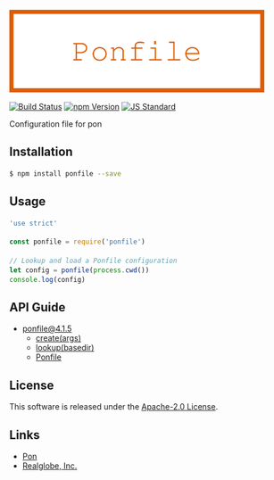  <img src="assets/images/ponfile-banner.png" alt="Title Banner"
                    height="148"
                    style="height:148px"
/>


<!---
This file is generated by ape-tmpl. Do not update manually.
--->

<!-- Badge Start -->
<a name="badges"></a>

[![Build Status][bd_travis_shield_url]][bd_travis_url]
[![npm Version][bd_npm_shield_url]][bd_npm_url]
[![JS Standard][bd_standard_shield_url]][bd_standard_url]

[bd_repo_url]: https://github.com/realglobe-Inc/ponfile
[bd_travis_url]: http://travis-ci.org/realglobe-Inc/ponfile
[bd_travis_shield_url]: http://img.shields.io/travis/realglobe-Inc/ponfile.svg?style=flat
[bd_travis_com_url]: http://travis-ci.com/realglobe-Inc/ponfile
[bd_travis_com_shield_url]: https://api.travis-ci.com/realglobe-Inc/ponfile.svg?token=
[bd_license_url]: https://github.com/realglobe-Inc/ponfile/blob/master/LICENSE
[bd_codeclimate_url]: http://codeclimate.com/github/realglobe-Inc/ponfile
[bd_codeclimate_shield_url]: http://img.shields.io/codeclimate/github/realglobe-Inc/ponfile.svg?style=flat
[bd_codeclimate_coverage_shield_url]: http://img.shields.io/codeclimate/coverage/github/realglobe-Inc/ponfile.svg?style=flat
[bd_gemnasium_url]: https://gemnasium.com/realglobe-Inc/ponfile
[bd_gemnasium_shield_url]: https://gemnasium.com/realglobe-Inc/ponfile.svg
[bd_npm_url]: http://www.npmjs.org/package/ponfile
[bd_npm_shield_url]: http://img.shields.io/npm/v/ponfile.svg?style=flat
[bd_standard_url]: http://standardjs.com/
[bd_standard_shield_url]: https://img.shields.io/badge/code%20style-standard-brightgreen.svg

<!-- Badge End -->


<!-- Description Start -->
<a name="description"></a>

Configuration file for pon

<!-- Description End -->


<!-- Overview Start -->
<a name="overview"></a>



<!-- Overview End -->


<!-- Sections Start -->
<a name="sections"></a>

<!-- Section from "doc/guides/01.Installation.md.hbs" Start -->

<a name="section-doc-guides-01-installation-md"></a>

Installation
-----

```bash
$ npm install ponfile --save
```


<!-- Section from "doc/guides/01.Installation.md.hbs" End -->

<!-- Section from "doc/guides/02.Usage.md.hbs" Start -->

<a name="section-doc-guides-02-usage-md"></a>

Usage
---------

```javascript
'use strict'

const ponfile = require('ponfile')

// Lookup and load a Ponfile configuration
let config = ponfile(process.cwd())
console.log(config)

```


<!-- Section from "doc/guides/02.Usage.md.hbs" End -->

<!-- Section from "doc/guides/10.API Guide.md.hbs" Start -->

<a name="section-doc-guides-10-a-p-i-guide-md"></a>

API Guide
-----

+ [ponfile@4.1.5](./doc/api/api.md)
  + [create(args)](./doc/api/api.md#ponfile-function-create)
  + [lookup(basedir)](./doc/api/api.md#ponfile-function-lookup)
  + [Ponfile](./doc/api/api.md#ponfile-class)


<!-- Section from "doc/guides/10.API Guide.md.hbs" End -->


<!-- Sections Start -->


<!-- LICENSE Start -->
<a name="license"></a>

License
-------
This software is released under the [Apache-2.0 License](https://github.com/realglobe-Inc/ponfile/blob/master/LICENSE).

<!-- LICENSE End -->


<!-- Links Start -->
<a name="links"></a>

Links
------

+ [Pon][pon_url]
+ [Realglobe, Inc.][realglobe,_inc__url]

[pon_url]: https://github.com/realglobe-Inc/pon
[realglobe,_inc__url]: http://realglobe.jp

<!-- Links End -->
